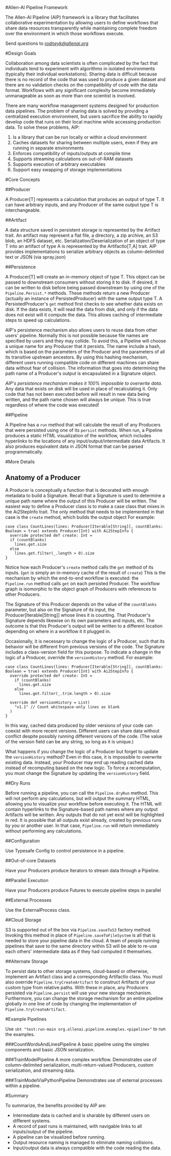 #Allen-AI Pipeline Framework

The Allen-AI Pipeline (AIP) framework is a library that facilitates collaborative experimentation
by allowing users to define workflows that share data resources transparently while maintaining
complete freedom over the environment in which those workflows execute.

Send questions to *rodneyk@allenai.org*

#Design Goals

Collaboration among data scientists is often complicated by the fact that individuals tend to
experiment with algorithms in isolated environments (typically their individual workstations). Sharing
data is difficult because there is no record of the code that was used to produce a given dataset
and there are no validation checks on the compatibility of code with the data format. Workflows with
any significant complexity become immediately unmanageable as soon as more than one scientist is involved.

There are many workflow management systems designed for production data pipelines. The problem of sharing data
is solved by providing a centralized execution environment, but users sacrifice the ability
to rapidly develop code that runs on their local machine while accessing production data.  To solve
these problems, AIP:

1.  Is a library that can be run locally or within a cloud environment
1.  Caches datasets for sharing between multiple users, even if they are running in separate environments
1.  Enforces compatibility of inputs/outputs at compile time
1.  Supports streaming calculations on out-of-RAM datasets
1.  Supports execution of arbitrary executables
1.  Support easy swapping of storage implementations

#Core Concepts

##Producer

A Producer[T] represents a calculation that produces an output of type T. It can have
arbitrary inputs, and any Producer of the same output type T is interchangeable.

##Artifact

A data structure saved in persistent storage is represented by the
Artifact trait.  An artifact may represent a flat file, a directory, a
zip archive, an S3 blob, an HDFS dataset, etc. Serialization/Deserialization of an object of type T into an artifact of type
A is represented by the ArtifactIo[T,A] trait. AIP provides implementations to serialize arbitrary
objects as column-delimited text or JSON (via spray.json)

##Persistence

A Producer[T] will create an in-memory object of type T.  This object can be passed to downstream consumers
without storing it to disk.  If desired, it can be written to disk before being passed downstream by
using one of the `Pipeline.Persist.*` methods.  These methods return a new Producer (actually an
instance of PersistedProducer) with the same output type T.  A PersistedProducer's `get` method
first checks to see whether data exists on disk. If the data exists, it will read the data from disk, and only
if the data does not exist will it compute the data. This allows caching of intermediate steps to speed up calculations.

AIP's persistence mechanism also allows users to reuse data from other users' pipeline.  Normally this is not
possible because file names are specified by users and they may collide.  To avoid this, a Pipeline
will choose a unique name for any Producer that it persists.  The name include a hash, which is based
on the parameters of the Producer and the parameters of all its transitive upstream ancestors.  By using
this hashing mechanism, different users running compatible code on different machines can share data
without fear of collision. The information that goes into determining the path name of a Producer's output is
encapsulated in a Signature object.

*AIP's persistence mechanism makes it 100% impossible to overwrite data.* Any data that exists on disk
will be used in place of recalculating it.  Only code that has not been executed before will result in
new data being written, and the path name chosen will always be unique.
This is true regardless of where the code was executed!

##Pipeline

A Pipeline has a `run` method that will calculate the result of any Producers that were persisted using
one of its `persist` methods.
When run, a Pipeline produces a static HTML visualization of the workflow, which includes hyperlinks
to the locations of any input/output/intermediate data Artifacts.  It also produces equivalent data in
JSON format that can be parsed programmatically.

#More Details

## Anatomy of a Producer

A Producer is conceptually a function that is decorated with enough metadata to build a Signature. Recall
that a Signature is used to determine a unique path name where the output of this Producer will be written.
The easiest way to define a Producer class is to make a case class that mixes in the Ai2StepInfo trait.
The only method that needs to be implemented in that case is the `create` method, which builds the output object
For example:

    case class CountLines(lines: Producer[Iterable[String]], countBlanks: Boolean = true) extends Producer[Int] with Ai2StepInfo {
      override protected def create: Int =
      if (countBlanks)
        lines.get.size
      else
        lines.get.filter(_.length > 0).size
    }

Notice how each Producer's `create` method calls the `get` method of its inputs. (`get` is simply an in-memory cache of
the result of `create`)  This is the mechanism by
which the end-to-end workflow is executed: the `Pipeline.run` method calls `get` on each persisted Producer.
The workflow graph is isomorphic to the object graph of Producers with references to other Producers.

The Signature of this Producer depends on the value of the `countBlanks` parameter, but also on the Signature of its
input, the Producer[Iterable[String]] whose lines it is counting.  That Producer's Signature depends likewise on
its own parameters and inputs, etc.  The outcome is that this Producer's output will be written to a
different location depending on where in a workflow it it plugged in.

Occasionally, it is necessary to change the logic of a Producer, such that its behavior will be different
from previous versions of the code.  The Signature includes a class-version field for this purpose. To indicate a change in the logic of a Producer, override the
`versionHistory` method.  For example:

    case class CountLines(lines: Producer[Iterable[String]], countBlanks: Boolean = true) extends Producer[Int] with Ai2StepInfo {
      override protected def create: Int =
        if (countBlanks)
          lines.get.size
        else
          lines.get.filter(_.trim.length > 0).size

      override def versionHistory = List(
        "v1.1" // Count whitespace-only lines as blank
      )
    }

In this way, cached data produced by older versions of your code can coexist with more recent versions.  Different
users can share data without conflict despite possibly running different versions of the code. (The value of the
version field can be any string, so long as it is unique.)

What happens if you change the logic of a Producer but forget to update the `versionHistory` method?
Even in this case, it is impossible to overwrite existing data.  Instead, your Producer may end up reading cached
data instead of recomputing based on the new logic.  To force a recomputation, you must change the Signature by updating the
`versionHistory` field.

##Dry Runs

Before running a pipeline, you can call the `Pipeline.dryRun` method.  This will not perform any calculations,
but will output the summary HTML, allowing you to visualize your workflow before executing it. The HTML
will contain hyperlinks to the Signature-based path names where any output Artifacts will be written. Any outputs
that do not yet exist will be highlighted in red.  It is possible that all outputs exist already, created by previous
runs by you or another user.  In that case, `Pipeline.run` will return immediately without performing
any calculations.

##Configuration

Use Typesafe Config to control persistence in a pipeline.

##Out-of-core Datasets

Have your Producers produce Iterators to stream data through a Pipeline.

##Parallel Execution

Have your Producers produce Futures to execute pipeline steps in parallel

##External Processes

Use the ExternalProcess class.

##Cloud Storage

S3 is supported out of the box via `Pipeline.saveToS3` factory method. Invoking this method
in place of `Pipeline.saveToFileSystem` is all that is needed to store your pipeline data
in the cloud.  A team of people running pipelines that save to the same directory within
S3 will be able to re-use each others' intermediate data as if they had computed it themselves.

##Alternate Storage

To persist data to other storage systems, cloud-based or otherwise,
implement an Artifact class and a corresponding ArtifactIo class.  You must also override `Pipeline.tryCreateArtifact`
to construct Artifacts of your custom type from relative paths.  With these in place, any Producers
persisted via `Pipeline.persist` will use your new storage mechanism.  Furthermore, you can change
the storage mechanism for an entire pipeline globally in one line of code by changing the implementation of
`Pipeline.tryCreateArtifact`.

#Example Pipelines

Use `sbt "test:run-main org.allenai.pipeline.examples.<pipeline>"` to run the examples.

###CountWordsAndLinesPipeline
A basic pipeline using the simples components and basic JSON serialization.

###TrainModelPipeline
A more complex workflow.  Demonstrates use of column-delimited serialization, multi-return-valued Producers,
custom serialization, and streaming data.

###TrainModelViaPythonPipeline
Demonstrates use of external processes within a pipeline.

#Summary

To summarize, the benefits provided by AIP are:

- Intermediate data is cached and is sharable by different users on different systems.
- A record of past runs is maintained, with navigable links to all inputs/output of the pipeline.
- A pipeline can be visualized before running.
- Output resource naming is managed to eliminate naming collisions.
- Input/output data is always compatible with the code reading the data.


















